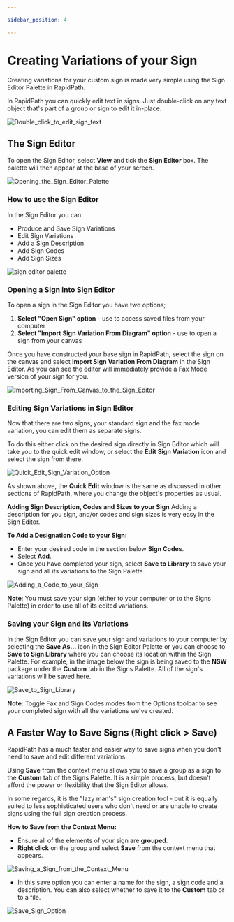 ```yaml
---

sidebar_position: 4

---
```

# Creating Variations of your Sign

Creating variations for your custom sign is made very simple using the Sign Editor Palette in RapidPath.

In RapidPath you can quickly edit text in signs. Just double-click on any text object that's part of a group or sign to edit it in-place.

![Double_click_to_edit_sign_text](./assets/Double_click_to_edit_sign_text.png)

## The Sign Editor

To open the Sign Editor, select **View** and tick the **Sign Editor** box. The palette will then appear at the base of your screen.

![Opening_the_Sign_Editor_Palette](./assets/Opening_the_Sign_Editor_Palette.png)

### How to use the Sign Editor

In the Sign Editor you can:

- Produce and Save Sign Variations
- Edit Sign Variations
- Add a Sign Description
- Add Sign Codes
- Add Sign Sizes

![sign editor palette](./assets/The_Sign_Editor_Palette.png)

### Opening a Sign into Sign Editor

To open a sign in the Sign Editor you have two options;

 1. **Select "Open Sign" option** - use to access saved files from your computer
 2. **Select "Import Sign Variation From Diagram" option** - use to open a sign from your canvas

Once you have constructed your base sign in RapidPath, select the sign on the canvas and select **Import Sign Variation From Diagram** in the Sign Editor. As you can see the editor will immediately provide a Fax Mode version of your sign for you.

![Importing_Sign_From_Canvas_to_the_Sign_Editor](./assets/Importing_Sign_From_Canvas_to_the_Sign_Editor.png)

### Editing Sign Variations in Sign Editor

Now that there are two signs, your standard sign and the fax mode variation, you can edit them as separate signs.

To do this either click on the desired sign directly in Sign Editor which will take you to the quick edit window, or select the **Edit Sign Variation** icon and select the sign from there.

![Quick_Edit_Sign_Variation_Option](./assets/Quick_Edit_Sign_Variation_Option.png)

As shown above, the **Quick Edit** window is the same as discussed in other sections of RapidPath, where you change the object's properties as usual.

**Adding Sign Description, Codes and Sizes to your Sign**
Adding a description for you sign, and/or codes and sign sizes is very easy in the Sign Editor.

**To Add a Designation Code to your Sign:**

- Enter your desired code in the section below **Sign Codes**.
- Select **Add**.
- Once you have completed your sign, select **Save to Library** to save your sign and all its variations to the Sign Palette.

![Adding_a_Code_to_your_Sign](./assets/Adding_a_Code_to_your_Sign.png)

  **Note**: You must save your sign (either to your computer or to the Signs Palette) in order to use all of its edited variations.

### Saving your Sign and its Variations

In the Sign Editor you can save your sign and variations to your computer by selecting the **Save As...** icon in the Sign Editor Palette or you can choose to **Save to Sign Library** where you can choose its location within the Sign Palette. For example, in the image below the sign is being saved to the **NSW** package under the **Custom** tab in the Signs Palette. All of the sign's variations will be saved here.

![Save_to_Sign_Library](./assets/Save_to_Sign_Library.png)

**Note**: Toggle Fax and Sign Codes modes from the Options toolbar to see your completed sign with all the variations we've created.

## A Faster Way to Save Signs (Right click > Save)

RapidPath has a much faster and easier way to save signs when you don't need to save and edit different variations.

Using **Save** from the context menu allows you to save a group as a sign to the **Custom** tab of the Signs Palette. It is a simple process, but doesn't afford the power or flexibility that the Sign Editor allows.

In some regards, it is the "lazy man's" sign creation tool - but it is equally suited to less sophisticated users who don't need or are unable to create signs using the full sign creation process.

**How to Save from the Context Menu:**

- Ensure all of the elements of your sign are **grouped**.
- **Right click** on the group and select **Save** from the context menu that appears.

 ![Saving_a_Sign_from_the_Context_Menu](./assets/Saving_a_Sign_from_the_Context_Menu.png)

- In this save option you can enter a name for the sign, a sign code and a description. You can also select whether to save it to the **Custom** tab or to a file.

![Save_Sign_Option](./assets/Save_Sign_Option.png)
